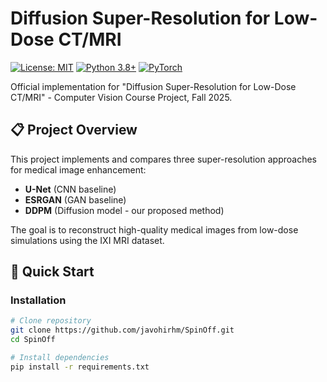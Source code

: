 # Diffusion Super-Resolution for Low-Dose CT/MRI

[![License: MIT](https://img.shields.io/badge/License-MIT-yellow.svg)](https://opensource.org/licenses/MIT)
[![Python 3.8+](https://img.shields.io/badge/python-3.8+-blue.svg)](https://www.python.org/downloads/)
[![PyTorch](https://img.shields.io/badge/PyTorch-%23EE4C2C.svg?logo=PyTorch&logoColor=white)](https://pytorch.org/)

Official implementation for "Diffusion Super-Resolution for Low-Dose CT/MRI" - Computer Vision Course Project, Fall 2025.

## 📋 Project Overview

This project implements and compares three super-resolution approaches for medical image enhancement:
- **U-Net** (CNN baseline)
- **ESRGAN** (GAN baseline) 
- **DDPM** (Diffusion model - our proposed method)

The goal is to reconstruct high-quality medical images from low-dose simulations using the IXI MRI dataset.

## 🚀 Quick Start

### Installation

```bash
# Clone repository
git clone https://github.com/javohirhm/SpinOff.git
cd SpinOff

# Install dependencies
pip install -r requirements.txt
